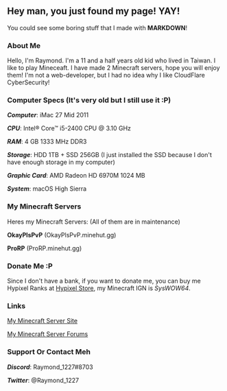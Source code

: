 ## Hey man, you just found my page! YAY!

You could see some boring stuff that I made with **MARKDOWN**!

### About Me

Hello, I'm Raymond. I'm a 11 and a half years old kid who lived in Taiwan. I like to play Mineceaft. I have made 2 Minecraft servers, hope you will enjoy them! I'm not a web-developer, but I had no idea why I like CloudFlare CyberSecurity!

### Computer Specs (It's very old but I still use it :P)

***Computer***: iMac 27 Mid 2011

***CPU***: Intel® Core™ i5-2400 CPU @ 3.10 GHz

***RAM***: 4 GB 1333 MHz DDR3

***Storage***: HDD 1TB + SSD 256GB (I just installed the SSD because I don't have enough storage in my computer)

***Graphic Card***: AMD Radeon HD 6970M 1024 MB

***System***: macOS High Sierra

### My Minecraft Servers

Heres my Minecraft Servers: (All of them are in maintenance)

**OkayPlsPvP** (OkayPlsPvP.minehut.gg)

**ProRP** (ProRP.minehut.gg) 

### Donate Me :P

Since I don't have a bank, if you want to donate me, you can buy me Hypixel Ranks at [Hypixel Store](https://store.hypixel.net), my Minecraft IGN is *SysWOW64*.

### Links

[My Minecraft Server Site](https://idkcraftmc.tk)

[My Minecraft Server Forums](https://idkcraftmc.createmybb4.com)

### Support Or Contact Meh

***Discord***: Raymond_1227#8703

***Twitter***: @Raymond_1227
